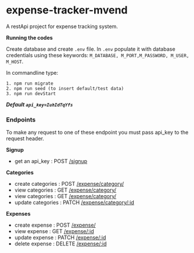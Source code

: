 # expense-tracker-mvend
A restApi project for expense tracking system.

**Running the codes**

Create database and create ```.env``` file. 
In ```.env``` populate it with database credentials using these keywords:
``` M_DATABASE, M_PORT,M_PASSWORD, M_USER, M_HOST ```.

In commandline type:
```
1. npm run migrate
2. npm run seed (to insert default/test data)
3. npm run devStart
```
***Default ```api_key=IuhIdTqYfs```***

### Endpoints
To make any request to one of these endpoint you must pass api_key to the request header.

**Signup**

- get an api_key : POST [/signup]()

**Categories**
- create categories : POST [/expense/category/]()
- view categories : GET [/expense/category/]()
- view categories : GET [/expense/category/]()
- update categories : PATCH [/expense/category/:id]()

**Expenses**
- create expense : POST [/expense/]()
- view expense : GET [/expense/:id]()
- update expense : PATCH [/expense/:id]()
- delete expense : DELETE [/expense/:id]()
